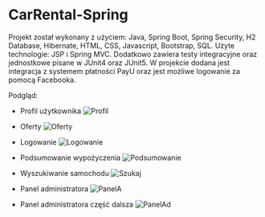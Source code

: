 # CarRental-Spring

Projekt został wykonany z użyciem: Java, Spring Boot, Spring Security, H2 Database, Hibernate, HTML, CSS, Javascript, Bootstrap, SQL.
Użyte technologie: JSP i Spring MVC.
Dodatkowo zawiera testy integracyjne oraz jednostkowe pisane w JUnit4 oraz JUnit5. W projekcie dodana jest integracja z systemem płatności PayU oraz jest możliwe logowanie za pomocą Facebooka.

Podgląd:
- Profil użytkownika
![Profil](https://i.ibb.co/Thmb5q1/profil.png)

- Oferty
![Oferty](https://i.ibb.co/h1r1j3n/offer.png)

- Logowanie
![Logowanie](https://i.ibb.co/7ycjfBH/logowanie.png)

- Podsumowanie wypożyczenia
![Podsumowanie](https://i.ibb.co/PZJxMmB/podsumowanie.png)

- Wyszukiwanie samochodu
![Szukaj](https://i.ibb.co/rcXNsDQ/searchcar.png)

- Panel administratora
![PanelA](https://i.ibb.co/72W9dKX/admin.png)

- Panel administratora część dalsza
![PanelAd](https://i.ibb.co/NN5tWG8/admin2.png)

